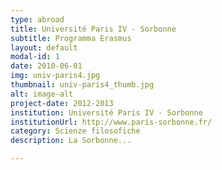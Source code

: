 ```yaml
---
type: abroad
title: Université Paris IV - Sorbonne
subtitle: Programma Erasmus
layout: default
modal-id: 1
date: 2010-06-01
img: univ-paris4.jpg
thumbnail: univ-paris4_thumb.jpg
alt: image-alt
project-date: 2012-2013
institution: Université Paris IV - Sorbonne
institutionUrl: http://www.paris-sorbonne.fr/
category: Scienze filosofiche
description: La Sorbonne...

---
```

